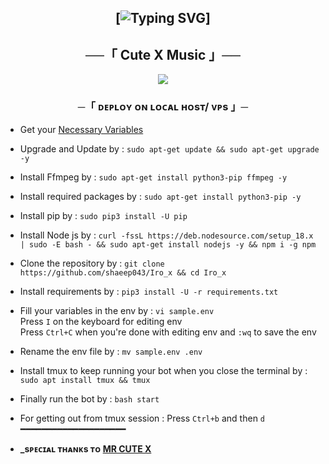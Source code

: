 <h2 align="center">

    
[![Typing SVG](https://readme-typing-svg.herokuapp.com/?lines=WELCOME+TO+CUTE+X+MUSIC)]

<h2 align="center">
    ──「 Cute X Music 」──
</h2>
<p align="center">
  <img src="https://telegra.ph/file/692c17cc052a9249b182a.jpg">
</p>

<h3 align="center">
    ─「 ᴅᴇᴩʟᴏʏ ᴏɴ ʟᴏᴄᴀʟ ʜᴏsᴛ/ ᴠᴘs 」─
</h3>

- Get your [Necessary Variables](https://github.com/shaeep043/Iro_x/blob/master/sample.env)
- Upgrade and Update by :
`sudo apt-get update && sudo apt-get upgrade -y`
- Install Ffmpeg by :
`sudo apt-get install python3-pip ffmpeg -y`
- Install required packages by :
`sudo apt-get install python3-pip -y`
- Install pip by :
`sudo pip3 install -U pip`
- Install Node js by :
`curl -fssL https://deb.nodesource.com/setup_18.x | sudo -E bash - && sudo apt-get install nodejs -y && npm i -g npm`
- Clone the repository by :
`git clone https://github.com/shaeep043/Iro_x && cd Iro_x`
- Install requirements by :
`pip3 install -U -r requirements.txt`
- Fill your variables in the env by :
`vi sample.env`<br>
Press `I` on the keyboard for editing env<br>
Press `Ctrl+C` when you're done with editing env and `:wq` to save the env<br>
- Rename the env file by :
`mv sample.env .env`
- Install tmux to keep running your bot when you close the terminal by :
`sudo apt install tmux && tmux`
- Finally run the bot by :
`bash start`
- For getting out from tmux session : Press `Ctrl+b` and then `d`<br>
━━━━━━━━━━━━━━━━━━━━



- <b> _sᴩᴇᴄɪᴀʟ ᴛʜᴀɴᴋs ᴛᴏ [MR CUTE X](https://t.me/hyperxfellings) </b>


